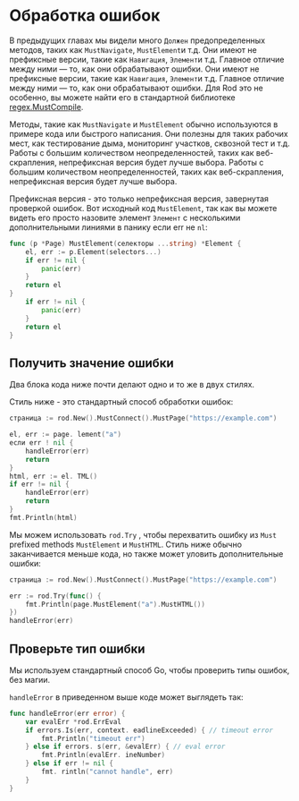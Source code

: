 # Обработка ошибок

В предыдущих главах мы видели много `Должен` предопределенных методов, таких как `MustNavigate`, `MustElement`и т.д. Они имеют не префиксные версии, такие как `Навигация`, `Элемент`и т.д. Главное отличие между ними — то, как они обрабатывают ошибки. Они имеют не префиксные версии, такие как `Навигация`, `Элемент`и т.д. Главное отличие между ними — то, как они обрабатывают ошибки. Для Rod это не особенно, вы можете найти его в стандартной библиотеке [regex.MustCompile](https://golang.org/pkg/regexp/#MustCompile).

Методы, такие как `MustNavigate` и `MustElement` обычно используются в примере кода или быстрого написания. Они полезны для таких рабочих мест, как тестирование дыма, мониторинг участков, сквозной тест и т.д. Работы с большим количеством неопределенностей, таких как веб-скрапления, непрефиксная версия будет лучше выбора. Работы с большим количеством неопределенностей, таких как веб-скрапления, непрефиксная версия будет лучше выбора.

Префиксная версия - это только непрефиксная версия, завернутая проверкой ошибок. Вот исходный код `MustElement`, так как вы можете видеть его просто назовите элемент `Элемент` с несколькими дополнительными линиями в панику если err не `nl`:

```go
func (p *Page) MustElement(селекторы ...string) *Element {
    el, err := p.Element(selectors...)
    if err != nil {
        panic(err)
    }
    return el
}
    if err != nil {
        panic(err)
    }
    return el
}
```

## Получить значение ошибки

Два блока кода ниже почти делают одно и то же в двух стилях.

Стиль ниже - это стандартный способ обработки ошибок:

```go
страница := rod.New().MustConnect().MustPage("https://example.com")

el, err := page. lement("а")
если err ! nil {
    handleError(err)
    return
}
html, err := el. TML()
if err != nil {
    handleError(err)
    return
}
fmt.Println(html)
```

Мы можем использовать `rod.Try` , чтобы перехватить ошибку из `Must` prefixed methods `MustElement` и `MustHTML`. Стиль ниже обычно заканчивается меньше кода, но также может уловить дополнительные ошибки:

```go
страница := rod.New().MustConnect().MustPage("https://example.com")

err := rod.Try(func() {
    fmt.Println(page.MustElement("a").MustHTML())
})
handleError(err)
```

## Проверьте тип ошибки

Мы используем стандартный способ Go, чтобы проверить типы ошибок, без магии.

`handleError` в приведенном выше коде может выглядеть так:

```go
func handleError(err error) {
    var evalErr *rod.ErrEval
    if errors.Is(err, context. eadlineExceeded) { // timeout error
        fmt.Println("timeout err")
    } else if errors. s(err, &evalErr) { // eval error
        fmt.Println(evalErr. ineNumber)
    } else if err != nil {
        fmt. rintln("cannot handle", err)
    }
}
```
